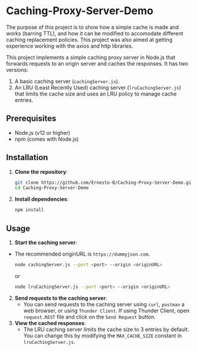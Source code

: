 # Caching-Proxy-Server-Demo

The purpose of this project is to show how a simple cache is made and works (barring TTL), and how it can be modified to accomodate different caching replacement policies. This project was also aimed at getting experience working with the axios and http libraries.

This project implements a simple caching proxy server in Node.js that forwards requests to an origin server and caches the responses. It has two versions: 
1. A basic caching server (`cachingServer.js`).
2. An LRU (Least Recently Used) caching server (`lruCachingServer.js`) that limits the cache size and uses an LRU policy to manage cache entries.

## Prerequisites

- Node.js (v12 or higher)
- npm (comes with Node.js)

## Installation

1. **Clone the repository**:
   ```bash
   git clone https://github.com/Ernesto-B/Caching-Proxy-Server-Demo.git
   cd Caching-Proxy-Server-Demo
   ```
2. **Install dependencies**:
   ```bash
   npm install
   ```
## Usage
1. **Start the caching server**:
- The recommended originURL is `https://dummyjson.com`.
   ```bash
   node cachingServer.js --port <port> --origin <originURL>
   ```
   or
   ```bash
   node lruCachingServer.js --port <port> --origin <originURL>
   ```
2. **Send requests to the caching server**:
    - You can send requests to the caching server using `curl`, `postman` a web browser, or using `Thunder Client`. If using Thunder Client, open `request.REST` file and click on the `Send Request` button.
3. **View the cached responses**:
   - The LRU caching server limits the cache size to 3 entries by default. You can change this by modifying the `MAX_CACHE_SIZE` constant in `lruCachingServer.js`.
